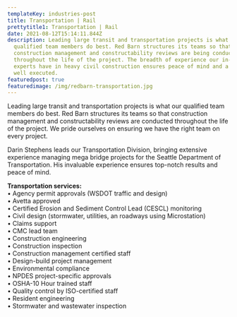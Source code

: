 ```yaml
---
templateKey: industries-post
title: Transportation | Rail
prettytitle1: Transportation | Rail
date: 2021-08-12T15:14:11.844Z
description: Leading large transit and transportation projects is what our
  qualified team members do best. Red Barn structures its teams so that
  construction management and constructability reviews are being conducted
  throughout the life of the project. The breadth of experience our in-house
  experts have in heavy civil construction ensures peace of mind and a project
  well executed.
featuredpost: true
featuredimage: /img/redbarn-transportation.jpg
---
```


Leading large transit and transportation projects is what our qualified team members do best. Red Barn structures its teams so that construction management and constructability reviews are conducted throughout the life of the project. We pride ourselves on ensuring we have the right team on every project.

Darin Stephens leads our Transportation Division, bringing extensive experience managing mega bridge projects for the Seattle Department of Transportation. His invaluable experience ensures top-notch results and peace of mind.

**Transportation services:**\
• Agency permit approvals (WSDOT traffic and design)  
• Avetta approved  
• Certified Erosion and Sediment Control Lead (CESCL) monitoring  
• Civil design (stormwater, utilities, an roadways using Microstation)  
• Claims support  
• CMC lead team  
• Construction engineering  
• Construction inspection  
• Construction management certified staff  
• Design-build project management  
• Environmental compliance  
• NPDES project-specific approvals  
• OSHA-10 Hour trained staff  
• Quality control by ISO-certified staff  
• Resident engineering  
• Stormwater and wastewater inspection

